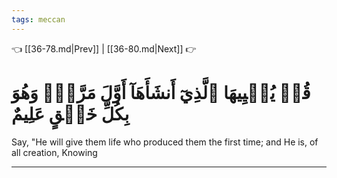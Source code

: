 ```yaml
---
tags: meccan
---
```


👈 [[36-78.md|Prev]] | [[36-80.md|Next]] 👉

# قُلۡ يُحۡيِيهَا ٱلَّذِيٓ أَنشَأَهَآ أَوَّلَ مَرَّةٖۖ وَهُوَ بِكُلِّ خَلۡقٍ عَلِيمٌ

Say, "He will give them life who produced them the first time; and He is, of all creation, Knowing

---

